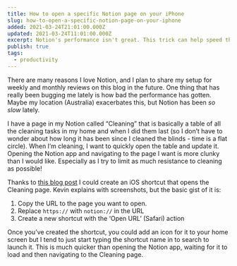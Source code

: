 ```yaml
---
title: How to open a specific Notion page on your iPhone
slug: how-to-open-a-specific-notion-page-on-your-iphone
added: 2021-03-24T21:01:00.000Z
updated: 2021-03-24T11:01:00.000Z
excerpt: Notion's performance isn't great. This trick can help speed things up.
publish: true
tags:
  - productivity
---
```


There are many reasons I love Notion, and I plan to share my setup for weekly and monthly reviews on this blog in the future. One thing that has really been bugging me lately is how bad the performance has gotten. Maybe my location (Australia) exacerbates this, but Notion has been *so slow* lately.

I have a page in my Notion called “Cleaning” that is basically a table of all the cleaning tasks in my home and when I did them last (so I don’t have to wonder about how long it has been since I cleaned the blinds - time is a flat circle). When I’m cleaning, I want to quickly open the table and update it. Opening the Notion app and navigating to the page I want is more clunky than I would like. Especially as I try to limit as much resistance to cleaning as possible!

Thanks to [this blog post](https://kevinjalbert.com/using-ios-shortcuts-to-open-notion-pages/) I could create an iOS shortcut that opens the Cleaning page. Kevin explains with screenshots, but the basic gist of it is:
1. Copy the URL to the page you want to open.
2. Replace `https://` with `notion://` in the URL
3. Create a new shortcut with the ‘Open URL’ (Safari) action

Once you’ve created the shortcut, you could add an icon for it to your home screen but I tend to just start typing the shortcut name in to search to launch it. This is much quicker than opening the Notion app, waiting for it to load and then navigating to the Cleaning page. 
